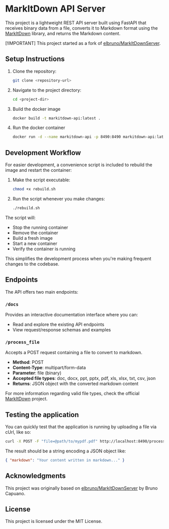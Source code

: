 # MarkItDown API Server

This project is a lightweight REST API server built using FastAPI that receives binary data from a file, converts it to Markdown format using the [MarkItDown](https://github.com/microsoft/markitdown) library, and returns the Markdown content.

[!IMPORTANT] This project started as a fork of [elbruno/MarkItDownServer](https://github.com/elbruno/MarkItDownServer).

## Setup Instructions

1. Clone the repository:

   ```bash
   git clone <repository-url>
   ```

1. Navigate to the project directory:

   ```bash
   cd <project-dir>
   ```

1. Build the docker image

   ```bash
   docker build -t markitdown-api:latest .
   ```

1. Run the docker container

   ```bash
   docker run -d --name markitdown-api -p 8490:8490 markitdown-api:latest
   ```

## Development Workflow

For easier development, a convenience script is included to rebuild the image and restart the container:

1. Make the script executable:

   ```bash
   chmod +x rebuild.sh
   ```

2. Run the script whenever you make changes:

   ```bash
   ./rebuild.sh
   ```

The script will:

- Stop the running container
- Remove the container
- Build a fresh image
- Start a new container
- Verify the container is running

This simplifies the development process when you're making frequent changes to the codebase.

## Endpoints

The API offers two main endpoints:

### `/docs`

Provides an interactive documentation interface where you can:

- Read and explore the existing API endpoints
- View request/response schemas and examples

### `/process_file`

Accepts a POST request containing a file to convert to markdown.

- **Method**: POST
- **Content-Type**: multipart/form-data
- **Parameter**: file (binary)
- **Accepted file types**: doc, docx, ppt, pptx, pdf, xls, xlsx, txt, csv, json
- **Returns**: JSON object with the converted markdown content

For more information regarding valid file types, check the official [MarkItDown](https://github.com/microsoft/markitdown) project.

## Testing the application

You can quickly test that the application is running by uploading a file via cUrl, like so:

```sh
curl -X POST -F "file=@path/to/mypdf.pdf" http://localhost:8490/process_file
```

The result should be a string encoding a JSON object like:

```json
{ "markdown": "Your content written in markdown..." }
```

## Acknowledgments

This project was originally based on [elbruno/MarkItDownServer](https://github.com/elbruno/MarkItDownServer) by Bruno Capuano.

## License

This project is licensed under the MIT License.
